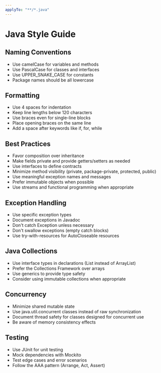 ```yaml
---
applyTo: "**/*.java"
---
```

# Java Style Guide

## Naming Conventions
- Use camelCase for variables and methods
- Use PascalCase for classes and interfaces
- Use UPPER_SNAKE_CASE for constants
- Package names should be all lowercase

## Formatting
- Use 4 spaces for indentation
- Keep line lengths below 120 characters
- Use braces even for single-line blocks
- Place opening braces on the same line
- Add a space after keywords like if, for, while

## Best Practices
- Favor composition over inheritance
- Make fields private and provide getters/setters as needed
- Use interfaces to define contracts
- Minimize method visibility (private, package-private, protected, public)
- Use meaningful exception names and messages
- Prefer immutable objects when possible
- Use streams and functional programming when appropriate

## Exception Handling
- Use specific exception types
- Document exceptions in Javadoc
- Don't catch Exception unless necessary
- Don't swallow exceptions (empty catch blocks)
- Use try-with-resources for AutoCloseable resources

## Java Collections
- Use interface types in declarations (List instead of ArrayList)
- Prefer the Collections Framework over arrays
- Use generics to provide type safety
- Consider using immutable collections when appropriate

## Concurrency
- Minimize shared mutable state
- Use java.util.concurrent classes instead of raw synchronization
- Document thread safety for classes designed for concurrent use
- Be aware of memory consistency effects

## Testing
- Use JUnit for unit testing
- Mock dependencies with Mockito
- Test edge cases and error scenarios
- Follow the AAA pattern (Arrange, Act, Assert)
